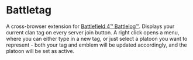 # Battletag

A cross-browser extension for
[Battlefield 4™ Battlelog™](http://help.ea.com/en/article/what-is-battlelog/).
Displays your current clan tag on every server join button. A right click opens
a menu, where you can either type in a new tag, or just select a platoon you
want to represent - both your tag and emblem will be updated accordingly, and
the platoon will be set as active.
